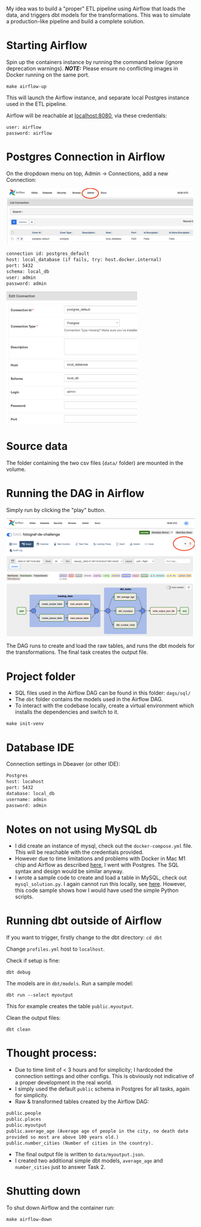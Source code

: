 
My idea was to build a "proper" ETL pipeline using Airflow that loads the data, and triggers dbt models for the transformations. This was to simulate a production-like pipeline and build a complete solution.

# Starting Airflow

Spin up the containers instance by running the command below (ignore deprecation warnings). **_NOTE:_** Please ensure no conflicting images in Docker running on the same port.  
```
make airflow-up
```

This will launch the Airflow instance, and separate local Postgres instance used in the ETL pipeline.

Airflow will be reachable at [localhost:8080](http://localhost:8080), via these credentials:
```
user: airflow
password: airflow
```

# Postgres Connection in Airflow

On the dropdown menu on top, Admin -> Connections, add a new Connection:

<img src="images/adminconn.png"  width="500">

```
connection id: postgres_default
host: local_database (if fails, try: host.docker.internal)
port: 5432
schema: local_db
user: admin
password: admin
```

<img src="images/airflow_ui.png"  width="350">

# Source data

The folder containing the two csv files (`data/` folder) are mounted in the volume.


# Running the DAG in Airflow

Simply run by clicking the "play" button. 

![](images/dag.png)

The DAG runs to create and load the raw tables, and runs the dbt models for the transformations. The final task creates the output file.

# Project folder

* SQL files used in the Airflow DAG can be found in this folder: `dags/sql/`
* The `dbt` folder contains the models used in the Airflow DAG.
* To interact with the codebase locally, create a virtual environment which installs the dependencies and switch to it.

```
make init-venv
```

# Database IDE
Connection settings in Dbeaver (or other IDE):

```
Postgres
host: locahost
port: 5432
database: local_db
username: admin
password: admin
```


# Notes on not using MySQL db

* I did create an instance of mysql, check out the `docker-compose.yml` file. This will be reachable with the credentials provided.
* However due to time limitations and problems with Docker in Mac M1 chip and Airflow as described [here](https://github.com/apache/airflow/discussions/25831), I went with Postgres. The SQL syntax and design would be similar anyway.
* I wrote a sample code to create and load a table in MySQL, check out `mysql_solution.py`. I again cannot run this locally, see [here](https://stackoverflow.com/questions/67876857/mysqlclient-wont-install-via-pip-on-macbook-pro-m1-with-latest-version-of-big-s). However, this code sample shows how I would have used the simple Python scripts.


# Running dbt outside of Airflow

If you want to trigger, firstly change to the dbt directory: `cd dbt`

Change `profiles.yml` host to `localhost`.

Check if setup is fine:
```
dbt debug
```

The models are in `dbt/models`. Run a sample model:
```
dbt run --select myoutput
```

This for example creates the table `public.myoutput`.

Clean the output files:
```
dbt clean
```

# Thought process:

* Due to time limit of < 3 hours and for simplicity; I hardcoded the connection settings and other configs. This is obviously not indicative of a proper development in the real world.
* I simply used the default `public` schema in Postgres for all tasks, again for simplicity.
* Raw & transformed tables created by the Airflow DAG:
```
public.people
public.places
public.myoutput
public.average_age (Average age of people in the city, no death date provided so most are above 100 years old.)
public.number_cities (Number of cities in the country).
```
* The final output file is written to `data/myoutput.json`.
* I created two additional simple dbt models, `average_age` and `number_cities` just to answer Task 2.

# Shutting down

To shut down Airflow and the container run:

```
make airflow-down
```
